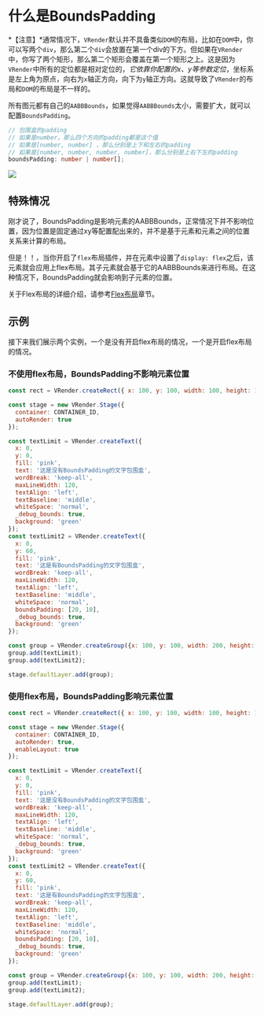 # 什么是BoundsPadding

*【注意】*通常情况下，`VRender`默认并不具备类似`DOM`的布局，比如在`DOM`中，你可以写两个`div`，那么第二个`div`会放置在第一个div的下方。但如果在`VRender`中，你写了两个矩形，那么第二个矩形会覆盖在第一个矩形之上。这是因为`VRender`中所有的定位都是相对定位的，*它依靠你配置的x、y等参数定位*，坐标系是左上角为原点，向右为`x`轴正方向，向下为`y`轴正方向。这就导致了`VRender`的布局和`DOM`的布局是不一样的。

所有图元都有自己的`AABBBounds`，如果觉得`AABBBounds`太小，需要扩大，就可以配置`BoundsPadding`。

```ts
// 包围盒的padding
// 如果是number，那么四个方向的padding都是这个值
// 如果是[number, number] ，那么分别是上下和左右的padding
// 如果是[number, number, number, number]，那么分别是上右下左的padding
boundsPadding: number | number[];
```

![](https://lf9-dp-fe-cms-tos.byteorg.com/obj/bit-cloud/vrender/vrender-faq-boundsPadding1.png)

## 特殊情况

刚才说了，BoundsPadding是影响元素的AABBBounds，正常情况下并不影响位置，因为位置是固定通过xy等配置配出来的，并不是基于元素和元素之间的位置关系来计算的布局。

但是！！，当你开启了`flex`布局插件，并在元素中设置了`display: flex`之后，该元素就会应用上flex布局。其子元素就会基于它的AABBBounds来进行布局。在这种情况下，BoundsPadding就会影响到子元素的位置。

关于Flex布局的详细介绍，请参考[Flex布局](./Flex_Layout)章节。

## 示例

接下来我们展示两个实例，一个是没有开启flex布局的情况，一个是开启flex布局的情况。

### 不使用flex布局，BoundsPadding不影响元素位置

```javascript livedemo template=vrender
const rect = VRender.createRect({ x: 100, y: 100, width: 100, height: 100, fill: 'red' });

const stage = new VRender.Stage({
  container: CONTAINER_ID,
  autoRender: true
});

const textLimit = VRender.createText({
  x: 0,
  y: 0,
  fill: 'pink',
  text: '这是没有BoundsPadding的文字包围盒',
  wordBreak: 'keep-all',
  maxLineWidth: 120,
  textAlign: 'left',
  textBaseline: 'middle',
  whiteSpace: 'normal',
  _debug_bounds: true,
  background: 'green'
});
const textLimit2 = VRender.createText({
  x: 0,
  y: 60,
  fill: 'pink',
  text: '这是有BoundsPadding的文字包围盒',
  wordBreak: 'keep-all',
  maxLineWidth: 120,
  textAlign: 'left',
  textBaseline: 'middle',
  whiteSpace: 'normal',
  boundsPadding: [20, 10],
  _debug_bounds: true,
  background: 'green'
});

const group = VRender.createGroup({x: 100, y: 100, width: 200, height: 200});
group.add(textLimit);
group.add(textLimit2);

stage.defaultLayer.add(group);
```


### 使用flex布局，BoundsPadding影响元素位置

```javascript livedemo template=vrender
const rect = VRender.createRect({ x: 100, y: 100, width: 100, height: 100, fill: 'red' });

const stage = new VRender.Stage({
  container: CONTAINER_ID,
  autoRender: true,
  enableLayout: true
});

const textLimit = VRender.createText({
  x: 0,
  y: 0,
  fill: 'pink',
  text: '这是没有BoundsPadding的文字包围盒',
  wordBreak: 'keep-all',
  maxLineWidth: 120,
  textAlign: 'left',
  textBaseline: 'middle',
  whiteSpace: 'normal',
  _debug_bounds: true,
  background: 'green'
});
const textLimit2 = VRender.createText({
  x: 0,
  y: 60,
  fill: 'pink',
  text: '这是有BoundsPadding的文字包围盒',
  wordBreak: 'keep-all',
  maxLineWidth: 120,
  textAlign: 'left',
  textBaseline: 'middle',
  whiteSpace: 'normal',
  boundsPadding: [20, 10],
  _debug_bounds: true,
  background: 'green'
});

const group = VRender.createGroup({x: 100, y: 100, width: 200, height: 200, display: 'flex'});
group.add(textLimit);
group.add(textLimit2);

stage.defaultLayer.add(group);
```
